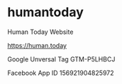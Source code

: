 # humantoday
Human Today Website

https://human.today

Google Unversal Tag
GTM-P5LHBCJ

Facebook App ID
156921904825972
